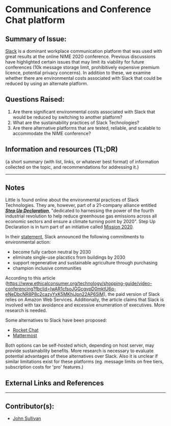 <!-- Copy this template to add a new topic. Replace text in {brackets} with your content. -->

# Communications and Conference Chat platform 

## Summary of Issue: 

[Slack](https://slack.com/) is a dominant workplace communication platform that was used with great results at the online NIME 2020 conference. Previous discussions have highlighted certain issues that may limit its viability for future conferences (10k message storage limit, prohibitively expensive premium licence, potential privacy concerns). In addition to these, we examine whether there are environmental costs associated with Slack that could be reduced by using an alternate platform. 

## Questions Raised:

1. Are there significant environmental costs associated with Slack that would be reduced by switching to another platform? 
2. What are the sustainability practices of Slack Technologies? 
3. Are there alternative platforms that are tested, reliable, and scalable to accommodate the NIME conference? 

## Information and resources (TL;DR)

{a short summary (with list, links, or whatever best format) of information collected on the topic, and recommendations for addressing it.}

-----

## Notes

Little is found online about the environmental practices of Slack Technologies. They are, however, part of a 21-company alliance entitled ***[Step Up Declaration](https://stepupdeclaration.org/)***, "dedicated to harnessing the power of the fourth industrial revolution to help reduce greenhouse gas emissions across all economic sectors and ensure a climate turning point by 2020". Step Up Declaration is in turn part of an initiative called [Mission 2020](https://mission2020.global/). 

In their [statement](https://stepupdeclaration.org/slack), Slack announced the following commitments to environmental action: 

- become fully carbon neutral by 2030
- eliminate single-use placstics from buildings by 2030
- support regenerative and sustainable agriculture through purchasing
- champion inclusive communities

According to this article (https://www.ethicalconsumer.org/technology/shopping-guide/video-conferencing?fbclid=IwAR1cfsoJGGcgypD0mktU6q-eNeDbcNR8P8c2cazyYxK5MKhjJpn22AP65lM), the paid version of Slack relies on Amazon Web Services.
Additionally, the article claims that Slack is involved with tax avoidance and excessive enumeration of executives. More research is needed.

Some alternatives to Slack have been proposed: 

- [Rocket Chat](https://rocket.chat/) 
- [Mattermost](https://mattermost.com/)

Both options can be self-hosted which, depending on host server, may provide sustainability benefits. More research is necessary to evaluate potential advantages of these alternatives over Slack. Also it is unclear if similar limitations exist for these platforms (eg. message limits on free tiers, subscription costs for 'pro' features.)


## External Links and References


----

## Contributor(s):

- [John Sullivan](mailto:johnny@johnnyvenom.com)


